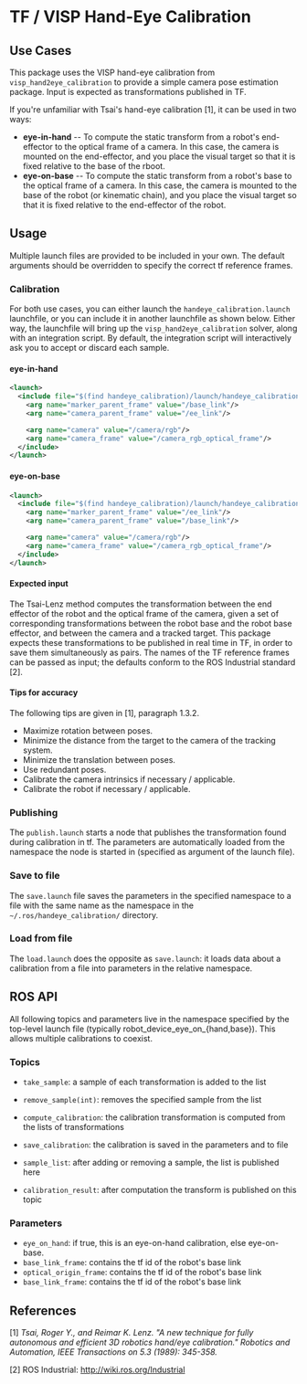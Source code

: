 
TF / VISP Hand-Eye Calibration
=================================

## Use Cases

This package uses the VISP
hand-eye calibration from `visp_hand2eye_calibration` to provide a simple
camera pose estimation package. Input is expected as transformations published in TF.

If you're unfamiliar with Tsai's hand-eye calibration [1], it can be used in two ways:

- **eye-in-hand** -- To compute the static transform from a robot's
  end-effector to the optical frame of a camera. In this case, the camera is
  mounted on the end-effector, and you place the visual target so that it is
  fixed relative to the base of the rboot.
- **eye-on-base** -- To compute the static transform from a robot's base to the
  optical frame of a camera. In this case, the camera is mounted to the base of
  the robot (or kinematic chain), and you place the visual target so that it is
  fixed relative to the end-effector of the robot.

## Usage

Multiple launch files are provided to be included in your own. The default arguments should be
overridden to specify the correct tf reference frames.

### Calibration

For both use cases, you can either launch the `handeye_calibration.launch`
launchfile, or you can include it in another launchfile as shown below. Either
way, the launchfile will bring up the `visp_hand2eye_calibration` solver, along with an
integration script. By default, the integration script will interactively ask you
to accept or discard each sample.

#### eye-in-hand

```xml
<launch>
  <include file="$(find handeye_calibration)/launch/handeye_calibration.launch">
    <arg name="marker_parent_frame" value="/base_link"/>
    <arg name="camera_parent_frame" value="/ee_link"/>

    <arg name="camera" value="/camera/rgb"/>
    <arg name="camera_frame" value="/camera_rgb_optical_frame"/>
  </include>
</launch>
```

#### eye-on-base

```xml
<launch>
  <include file="$(find handeye_calibration)/launch/handeye_calibration.launch">
    <arg name="marker_parent_frame" value="/ee_link"/>
    <arg name="camera_parent_frame" value="/base_link"/>

    <arg name="camera" value="/camera/rgb"/>
    <arg name="camera_frame" value="/camera_rgb_optical_frame"/>
  </include>
</launch>
```

#### Expected input

The Tsai-Lenz method computes the transformation between the end effector of the robot and the optical frame of the camera,
given a set of corresponding transformations between the robot base and the robot base effector, and between the camera
and a tracked target.
This package expects these transformations to be published in real time in TF, in order to save them simultaneously as pairs.
The names of the TF reference frames can be passed as input; the defaults conform to the ROS Industrial standard [2].

#### Tips for accuracy

The following tips are given in [1], paragraph 1.3.2.

- Maximize rotation between poses.
- Minimize the distance from the target to the camera of the tracking system.
- Minimize the translation between poses.
- Use redundant poses.
- Calibrate the camera intrinsics if necessary / applicable.
- Calibrate the robot if necessary / applicable.

### Publishing
The `publish.launch` starts a node that publishes the transformation found during calibration in tf.
The parameters are automatically loaded from the namespace the node is started in (specified as
argument of the launch file).

### Save to file
The `save.launch` file saves the parameters in the specified namespace to a file with the same
name as the namespace in the `~/.ros/handeye_calibration/` directory.

### Load from file
The `load.launch` does the opposite as `save.launch`: it loads data about a calibration from a file
into parameters in the relative namespace.

## ROS API

All following topics and parameters live in the namespace specified by the top-level launch file
(typically robot_device_eye_on_{hand,base}). This allows multiple calibrations to coexist.

### Topics

- `take_sample`: a sample of each transformation is added to the list
- `remove_sample(int)`: removes the specified sample from the list
- `compute_calibration`: the calibration transformation is computed from the lists of transformations
- `save_calibration`: the calibration is saved in the parameters and to file


- `sample_list`: after adding or removing a sample, the list is published here
- `calibration_result`: after computation the transform is published on this topic

### Parameters

- `eye_on_hand`: if true, this is an eye-on-hand calibration, else eye-on-base.
- `base_link_frame`: contains the tf id of the robot's base link
- `optical_origin_frame`: contains the tf id of the robot's base link
- `base_link_frame`: contains the tf id of the robot's base link

## References

[1] *Tsai, Roger Y., and Reimar K. Lenz. "A new technique for fully autonomous
and efficient 3D robotics hand/eye calibration." Robotics and Automation, IEEE
Transactions on 5.3 (1989): 345-358.*

[2] ROS Industrial: <http://wiki.ros.org/Industrial>